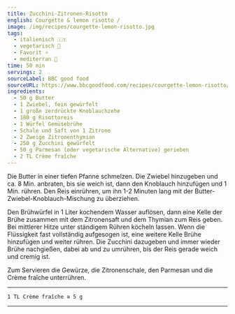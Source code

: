 ```yaml
---
title: Zucchini-Zitronen-Risotto
english: Courgette & lemon risotto / 
image: /img/recipes/courgette-lemon-risotto.jpg
tags:
  - italienisch 🇮🇹
  - vegetarisch 🌿
  - Favorit ⭐
  - mediterran 🌊
time: 50 min
servings: 2
sourceLabel: BBC good food
sourceURL: https://www.bbcgoodfood.com/recipes/courgette-lemon-risotto/
ingredients:
  - 50 g Butter
  - 1 Zwiebel, fein gewürfelt
  - 1 große zerdrückte Knoblauchzehe
  - 180 g Risottoreis
  - 1 Würfel Gemüsebrühe
  - Schale und Saft von 1 Zitrone
  - 2 Zweige Zitronenthymian
  - 250 g Zucchini gewürfelt
  - 50 g Parmesan (oder vegetarische Alternative) gerieben
  - 2 TL Crème fraîche
---
```


Die Butter in einer tiefen Pfanne schmelzen. Die Zwiebel hinzugeben und 
ca. 8 Min. anbraten, bis sie weich ist, dann den Knoblauch hinzufügen und
 1 Min. rühren. Den Reis einrühren, um ihn 1-2 Minuten lang mit der 
 Butter-Zwiebel-Knoblauch-Mischung zu überziehen.

Den Brühwürfel in 1 Liter kochendem Wasser auflösen, dann eine Kelle der 
Brühe zusammen mit dem Zitronensaft und dem Thymian zum Reis geben. Bei 
mittlerer Hitze unter ständigem Rühren köcheln lassen. Wenn die Flüssigkeit 
fast vollständig aufgesogen ist, eine weitere Kelle Brühe hinzufügen und 
weiter rühren. Die Zucchini dazugeben und immer wieder Brühe nachgießen, 
dabei ab und zu umrühren, bis der Reis gerade weich und cremig ist.

Zum Servieren die Gewürze, die Zitronenschale, den Parmesan und die Crème 
fraîche unterrühren.

***
    1 TL Crème fraîche ≅ 5 g
***
<!--
Melt the butter in a deep frying pan. Add the onion and fry gently until softened for about 8 mins, then add the garlic and stir for 1 min. Stir in the rice to coat it in the buttery onions and garlic for 1-2 mins.

Dissolve the stock cube in 1 litre of boiling water, then add a ladle of the stock to the rice, along with the lemon juice and thyme. Bubble over a medium heat, stirring constantly. When almost all the liquid has been absorbed, add another ladle of stock and keep stirring. Tip in the courgette and keep adding the stock, stirring every now and then until the rice is just tender and creamy.

To serve, stir in some seasoning, the lemon zest, Parmesan and crème fraîche.
-->
